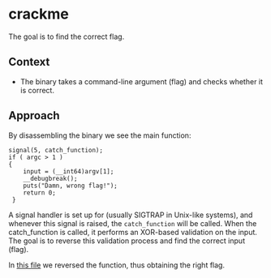 # crackme
The goal is to find the correct flag.

## Context
- The binary takes a command-line argument (flag) and checks whether it is correct.

## Approach
By disassembling the binary we see the main function:
```{c}
signal(5, catch_function);
if ( argc > 1 )
{
    input = (__int64)argv[1];
    __debugbreak();
    puts("Damn, wrong flag!");
    return 0;
 }
```
A signal handler is set up for (usually SIGTRAP in Unix-like systems), and whenever this signal is raised, the `catch_function` will be called.
When the catch_function is called, it performs an XOR-based validation on the input. The goal is to reverse this validation process and find the correct input (flag).

In [this file](../exploit.c/) we reversed the function, thus obtaining the right flag.
